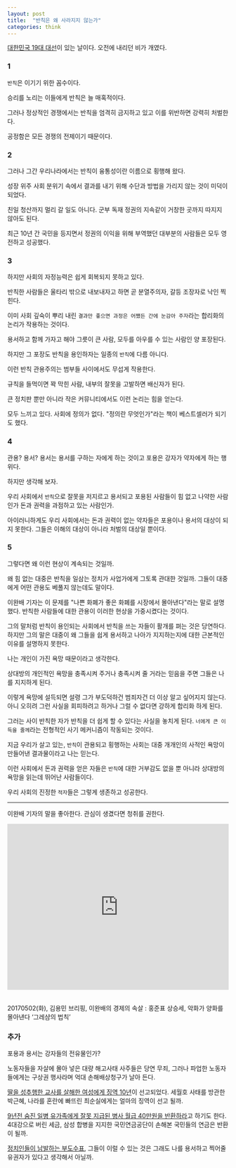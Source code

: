 ```yaml
---
layout: post
title:  "반칙은 왜 사라지지 않는가"
categories: think
---
```



[대한민국 19대 대선](https://namu.wiki/w/%EC%A0%9C19%EB%8C%80%20%EB%8C%80%ED%86%B5%EB%A0%B9%20%EC%84%A0%EA%B1%B0)이 있는 날이다. 오전에 내리던 비가 개였다. 


### 1

`반칙`은 이기기 위한 꼼수이다. 

승리를 노리는 이들에게 반칙은 늘 매혹적이다. 

그러나 정상적인 경쟁에서는 반칙을 엄격히 금지하고 있고 이를 위반하면 강력히 처벌한다. 

공정함은 모든 경쟁의 전제이기 때문이다. 


### 2

그러나 그간 우리나라에서는 반칙이 융통성이란 이름으로 횡행해 왔다. 

성장 위주 사회 분위기 속에서 결과를 내기 위해 수단과 방법을 가리지 않는 것이 미덕이 되었다. 

친일 청산까지 멀리 갈 일도 아니다. 군부 독재 정권의 지속같이 거창한 곳까지 따지지 않아도 된다. 

최근 10년 간 국민을 등지면서 정권의 이익을 위해 부역했던 대부분의 사람들은 모두 영전하고 성공했다. 


### 3

하지만 사회의 자정능력은 쉽게 회복되지 못하고 있다. 

반칙한 사람들은 울타리 밖으로 내보내자고 하면 곧 분열주의자, 갈등 조장자로 낙인 찍힌다. 

이미 사회 깊숙이 뿌리 내린 `결과만 좋으면 과정은 어쨌든 간에 눈감아 주자`라는 합리화의 논리가 작용하는 것이다. 

용서하고 함께 가자고 해야 그릇이 큰 사람, 모두를 아우를 수 있는 사람인 양 포장된다. 

하지만 그 포장도 반칙을 용인하자는 일종의 `반칙`에 다름 아니다. 

이런 반칙 관용주의는 범부들 사이에서도 무섭게 작용한다. 

규칙을 들먹이면 꽉 막힌 사람, 내부의 잘못을 고발하면 배신자가 된다. 

큰 정치판 뿐만 아니라 작은 커뮤니티에서도 이런 논리는 힘을 얻는다. 

모두 느끼고 있다. 사회에 정의가 없다. "정의란 무엇인가"라는 책이 베스트셀러가 되기도 했다.


### 4

관용? 용서? 용서는 용서를 구하는 자에게 하는 것이고 포용은 강자가 약자에게 하는 행위다. 

하지만 생각해 보자. 

우리 사회에서 `반칙`으로 잘못을 저지르고 용서되고 포용된 사람들이 힘 없고 나약한 사람인가 돈과 권력을 과점하고 있는 사람인가. 

아이러니하게도 우리 사회에서는 돈과 권력이 없는 약자들은 포용이나 용서의 대상이 되지 못한다. 그들은 이해의 대상이 아니라 처벌의 대상일 뿐이다. 


### 5

그렇다면 왜 이런 현상이 계속되는 것일까.  

왜 힘 없는 대중은 반칙을 일삼는 정치가 사업가에게 그토록 관대한 것일까. 그들이 대중에게 어떤 관용도 베풀지 않는데도 말이다. 

이완배 기자는 이 문제를 "나쁜 화폐가 좋은 화폐를 시장에서 몰아낸다"라는 말로 설명했다. 반칙한 사람들에 대한 관용이 이러한 현상을 가중시켰다는 것이다. 

그의 말처럼 반칙이 용인되는 사회에서 반칙을 쓰는 자들이 활개를 펴는 것은 당연하다. 하지만 그의 말은 대중이 왜 그들을 쉽게 용서하고 나아가 지지하는지에 대한 근본적인 이유를 설명하지 못한다. 

나는 개인이 가진 욕망 때문이라고 생각한다. 

상대방의 개인적인 욕망을 충족시켜 주거나 충족시켜 줄 거라는 믿음을 주면 그들은 나를 지지하게 된다. 

이렇게 욕망에 설득되면 설령 그가 부도덕하건 범죄자건 더 이상 알고 싶어지지 않는다. 아니 오히려 그런 사실을 회피하려고 하거나 그럴 수 없다면 강하게 합리화 하게 된다. 

그러는 사이 반칙한 자가 반칙을 더 쉽게 할 수 있다는 사실을 놓치게 된다. `너에게 큰 이득을 줄께`라는 전형적인 사기 메커니즘이 작동되는 것이다. 

지금 우리가 살고 있는, `반칙`이 관용되고 횡행하는 사회는 대중 개개인의 사적인 욕망이 만들어낸 결과물이라고 나는 믿는다. 

이런 사회에서 돈과 권력을 얻은 자들은 `반칙`에 대한 거부감도 없을 뿐 아니라 상대방의 욕망을 읽는데 뛰어난 사람들이다. 

우리 사회의 진정한 `적자`들은 그렇게 생존하고 성공한다.


***

이완배 기자의 말을 좋아한다. 관심이 생겼다면 청취를 권한다. 

<div style="position:relative;height:0;padding-bottom:75.0%"><iframe src="https://www.youtube.com/embed/d1_EvBHfoPA?ecver=2" width="480" height="360" frameborder="0" style="position:absolute;width:100%;height:100%;left:0" allowfullscreen></iframe></div>

<br> 

20170502(화), 김용민 브리핑, 이완배의 경제의 속살 : 홍준표 상승세, 악화가 양화를 몰아낸다 ‘그레샴의 법칙’


### 추가

포용과 용서는 강자들의 전유물인가?

노동자들을 자살에 몰아 넣은 대량 해고사태 사주들은 당연 무죄, 그러나 파업한 노동자들에게는 구상권 행사라며 억대 손해배상청구가 날아 든다. 

[딸을 성추행한 교사를 살해한 여성에게 징역 10년](http://v.media.daum.net/v/20170602103707033)이 선고되었다. 세월호 사태를 방관한 박근혜, 나라를 혼란에 빠뜨린 최순실에게는 얼마의 징역이 선고 될까. 

[9년전 숨진 일병 유가족에게 잘못 지급된 병사 월급 40만원을 반환하라](http://m.hani.co.kr/arti/society/society_general/797132.html#cb)고 하기도 한다. 4대강으로 버린 세금, 삼성 합병을 지지한 국민연금공단이 손해본 국민들의 연금은 반환이 될까.

[정치인들이 남발하는 부도수표](http://www.hankookilbo.com/m/v/2bb297a739bd4faca228d1f70512c20b), 그들이 이럴 수 있는 것은 그래도 나를 용서하고 찍어줄 유권자가 있다고 생각해서 아닐까. 

